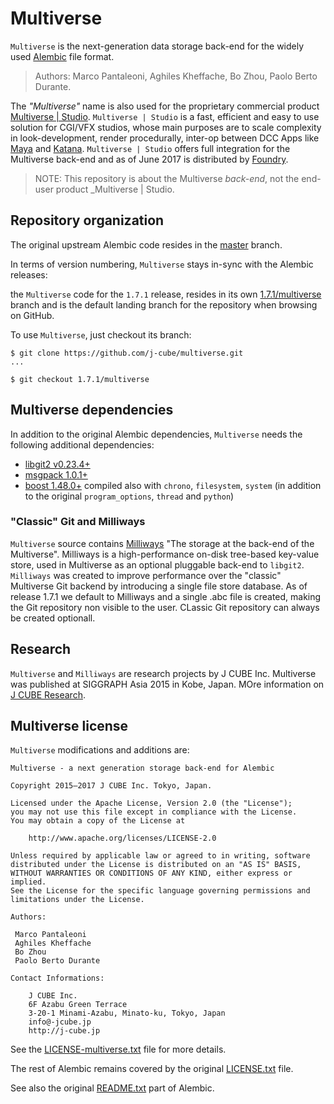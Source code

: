 # Multiverse

`Multiverse` is the next-generation data storage back-end for the widely used [Alembic](https://github.com/alembic/alembic) file format.

> Authors: Marco Pantaleoni, Aghiles Kheffache, Bo Zhou, Paolo Berto Durante.


The _"Multiverse"_ name is also used for the proprietary commercial product [Multiverse | Studio](http://multi-verse.io). `Multiverse | Studio` is a fast, efficient and easy to use solution for CGI/VFX studios, whose main purposes are to scale complexity in look-development, render procedurally, inter-op between DCC Apps like [Maya](https://autodesk.com/products/maya) and [Katana](https://foundry.com/products/katana). `Multiverse | Studio` offers full integration for the Multiverse back-end and as of June 2017 is distributed by [Foundry](https://foundry.com).

> NOTE: This repository is about the Multiverse _back-end_, not the end-user product _Multiverse | Studio.


## Repository organization

The original upstream Alembic code resides in the [master](https://github.com/j-cube/multiverse/tree/master) branch.

In terms of version numbering, `Multiverse` stays in-sync with the Alembic releases: 

the `Multiverse` code for the `1.7.1` release, resides in its own [1.7.1/multiverse](https://github.com/j-cube/multiverse/tree/1.7.1/multiverse) branch and is the default landing branch for the repository when browsing on GitHub.

To use `Multiverse`, just checkout its branch:

```
$ git clone https://github.com/j-cube/multiverse.git
...

$ git checkout 1.7.1/multiverse
```


## Multiverse dependencies

In addition to the original Alembic dependencies, `Multiverse` needs the following additional dependencies:

* [libgit2 v0.23.4+](https://github.com/libgit2/libgit2/archive/v0.23.4.tar.gz)
* [msgpack 1.0.1+](https://github.com/msgpack/msgpack-c/releases/download/cpp-1.0.1/msgpack-1.0.1.tar.gz)
* [boost 1.48.0+](http://sourceforge.net/projects/boost/files/boost/1.48.0/boost_1_48_0.tar.bz2/download) compiled also with `chrono`, `filesystem`, `system` (in addition to the original `program_options`, `thread` and `python`)

### "Classic" Git and Milliways

`Multiverse` source contains [Milliways](https://github.com/j-cube/milliways) "The storage at the back-end of the Multiverse". Milliways is a high-performance on-disk tree-based key-value store, used in Multiverse as an optional pluggable back-end to `libgit2`. `Milliways` was created to improve performance over the "classic" Multiverse Git backend by introducing a single file store database. As of release 1.7.1 we default to Milliways and a single .abc file is created, making the Git repository non visible to the user. CLassic Git repository can always be created optionall. 


## Research

`Multiverse` and `Milliways` are research projects by J CUBE Inc. Multiverse was published at SIGGRAPH Asia 2015 in Kobe, Japan. MOre information on [J CUBE Research](http://j-cube.jp/research).

## Multiverse license

`Multiverse` modifications and additions are:

```
Multiverse - a next generation storage back-end for Alembic

Copyright 2015—2017 J CUBE Inc. Tokyo, Japan.     
                                                                     
Licensed under the Apache License, Version 2.0 (the "License");         
you may not use this file except in compliance with the License.        
You may obtain a copy of the License at                                 
                                                                        
    http://www.apache.org/licenses/LICENSE-2.0                          
                                                                        
Unless required by applicable law or agreed to in writing, software     
distributed under the License is distributed on an "AS IS" BASIS,       
WITHOUT WARRANTIES OR CONDITIONS OF ANY KIND, either express or implied.
See the License for the specific language governing permissions and     
limitations under the License.                             

```

```
Authors:

 Marco Pantaleoni
 Aghiles Kheffache
 Bo Zhou
 Paolo Berto Durante
```

```
Contact Informations:

    J CUBE Inc.                                                          
    6F Azabu Green Terrace                                                   
    3-20-1 Minami-Azabu, Minato-ku, Tokyo, Japan                                 
    info@-jcube.jp                                                           
    http://j-cube.jp
```

See the [LICENSE-multiverse.txt](LICENSE-multiverse.txt) file for more details.

The rest of Alembic remains covered by the original [LICENSE.txt](LICENSE.txt) file.

See also the original [README.txt](README.txt) part of Alembic.
